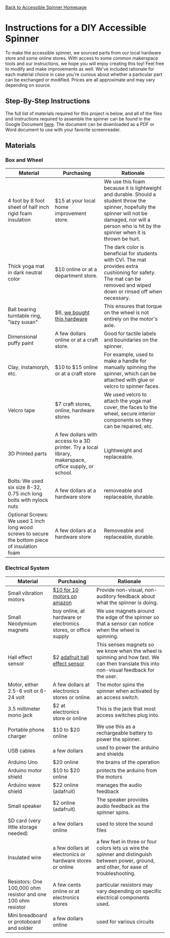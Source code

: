 [Back to Accessible Spinner Homepage](index.md)
# Instructions for a DIY Accessible Spinner
To make the accessible spinner, we sourced parts from our local hardware store and some online stores. With access to some common makerspace tools and our instructions, we hope you will enjoy creating this toy! Feel free to modify and make improvements as well. We've included rationale for each material choice in case you're curious about whether a particular part can be exchanged or modified. Prices are all approximate and may vary depending on source.


## Step-By-Step Instructions
The full list of materials required for this project is below, and all of the files and instructions required to assemble the spinner can be found in the Google Document [here](https://docs.google.com/document/d/1vmMtzCTl9XrIg3AWzfT3EE00hjoK2_DLWvAdIgzRoGw/edit?usp=sharing).  The document can be downloaded as a PDF or Word document to use with your favorite screenreader.

## Materials
### Box and Wheel

| Material | Purchasing | Rationale | 
|--- | --- | ---|
|4 foot by 8 foot sheet of half inch rigid foam insulation | $15 at your local home improvement store. | We use this foam because it is lightweight and durable. Should a student throw the spinner, hopefully the spinner will not be damaged, nor will a person who is hit by the spinner when it is thrown be hurt.
|Thick yoga mat in dark neutral color | $10 online or at a department store. | The dark color is beneficial for students with CVI. The mat provides extra cushioning for safety. The mat can be removed and wiped down or rinsed off when necessary.
|Ball bearing turntable ring, "lazy susan" | $6, [we bought this hardware](https://www.amazon.com/gp/product/B0006LBVDI/ref=oh_aui_detailpage_o00_s00?ie=UTF8&psc=1) | This ensures that torque on the wheel is not entirely on the motor's axle.
|Dimensional puffy paint | A few dollars online or at a craft store. | Good for tactile labels and boundaries on the spinner.
|Clay, instamorph, etc. | $10 to $15 online or at a craft store | For example, used to make a handle for manually spinning the spinner, which can be attached with glue or velcro to spinner faces.
|Velcro tape | $7 craft stores, online, hardware stores | We used velcro to attach the yoga mat cover, the faces to the wheel, secure interior components so they can be repaired, etc.
|3D Printed parts | A few dollars with access to a 3D printer. Try a local library, makerspace, office supply, or school. | Lightweight and replaceable.
|Bolts: We used six size 8-32, 0.75 inch long bolts with nylock nuts | A few dollars at a hardware store | removeable and replaceable, durable.
|Optional Screws: We used 1 inch long wood screws to secure the bottom piece of insulation foam | A few dollars at a hardware store | Removeable and replaceable, durable.

### Electrical System

| Material | Purchasing | Rationale | 
| --- | --- | --- |
|Small vibration motors | [$10 for 10 motors on amazon](https://www.amazon.com/gp/product/B076ZS77T1/ref=oh_aui_detailpage_o00_s00?ie=UTF8&psc=1) | Provide non-visual, non-auditory feedback about what the spinner is doing.
|Small Neodymium magnets | buy online, at hardware or electronics stores, or office supply | We use magnets around the edge of the spinner so that a sensor can notice when the wheel is spinning.
|Hall effect sensor | $2 [adafruit hall effect sensor](https://www.adafruit.com/product/158) | This senses magnets so we know when the wheel is spinning and how fast. We can then translate this into non-visual feedback for the user.
|Motor, either 2.5-6 volt or 6-24 volt | A few dollars at electronics stores or online. | The motor spins the spinner when activated by an access switch.
|3.5 millimeter mono jack | $2 at electronics store or online | This is the jack that most access switches plug into.
|Portable phone charger | $10 to $20 online  | We use this as a rechargeable battery to power the spinner.
|USB cables | a few dollars | used to power the arduino and shields
|Arduino Uno | $20 online | the brains of the operation 
|Arduino motor shield | $10 to $20 online | protects the arduino from the motors
|Arduino wave shield | $22 online (adafruit) | manages the audio feedback
|Small speaker | $2 online (adafruit) | The speaker provides audio feedback as the spinner spins.
|SD card (very little storage needed) | a few dollars online | used to store the sound files
|Insulated wire | a few dollars at electronics or hardware stores or online | a few feet in three or four colors lets us wire the spinner and distinguish between power, ground, and other, for ease of troubleshooting.
|Resistors: One 100,000 ohm resistor and one 100 ohm resistor | A few cents online or at electronics stores | particular resistors may vary depending on specific electrical components used.
|Mini breadboard or protoboard and solder | a few dollars online | used for various circuits
